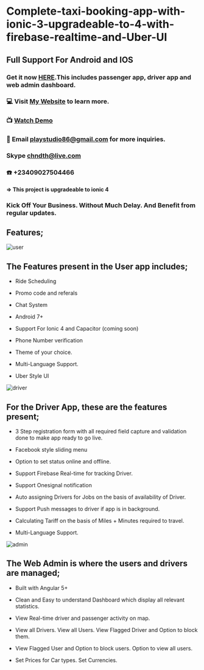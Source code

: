 # Complete-taxi-booking-app-with-ionic-3-upgradeable-to-4-with-firebase-realtime-and-Uber-UI

## Full Support For Android and IOS


### Get it now [HERE](https://market.ionicframework.com/starters/complete-taxi-booking-app-with-ionic-3-upgradeable-to-4-with-firebase-realtime).This includes passenger app, driver app and web admin dashboard.


### :computer: Visit [My Website](https://taxi-booking-uber-clone-ionic3.firebaseapp.com/#/) to learn more.

### :tv: [Watch Demo](https://www.youtube.com/watch?v=zBqUA4ffvaM)

### :email: Email playstudio86@gmail.com for more inquiries.

### Skype chndth@live.com

### :phone: +23409027504466


#### => This project is upgradeable to ionic 4


### Kick Off Your Business. Without Much Delay. And Benefit from regular updates.



## Features;


![user](https://user-images.githubusercontent.com/7928001/43045102-5155113a-8daa-11e8-8a41-ac03f426d75a.png)
## The Features present in the User app includes;


* Ride Scheduling 

* Promo code and referals

* Chat System 

* Android 7+

* Support For Ionic 4 and Capacitor (coming soon)

* Phone Number verification 

* Theme of your choice. 

* Multi-Language Support. 

* Uber Style UI 



![driver](https://user-images.githubusercontent.com/7928001/43045101-50fb6536-8daa-11e8-82a3-c97adc8c6949.png)
## For the Driver App, these are the features present;


* 3 Step registration form with all required field capture and validation done to make app ready to go live. 

* Facebook style sliding menu 

* Option to set status online and offline. 

* Support Firebase Real-time for tracking Driver. 

* Support Onesignal notification

* Auto assigning Drivers for Jobs on the basis of availability of Driver. 

* Support Push messages to driver if app is in background. 

* Calculating Tariff on the basis of Miles + Minutes required to travel. 

* Multi-Language Support.



![admin](https://user-images.githubusercontent.com/7928001/43045100-509e8bd6-8daa-11e8-9363-6a2ada756e4e.png)
 ## The Web Admin is where the users and drivers are managed;

* Built with Angular 5+

* Clean and Easy to understand Dashboard which display all relevant statistics. 

* View Real-time driver and passenger activity on map. 

* View all Drivers. View all Users. View Flagged Driver and Option to block them. 

* View Flagged User and Option to block users. Option to view all users. 

* Set Prices for Car types. Set Currencies.
